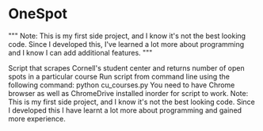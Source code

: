 # OneSpot
""" Note:  This is my first side project, and I know it's not the best looking code. Since I developed this, I've learned a lot more about programming and I know I can add additional features. """

Script that scrapes Cornell's student center and returns number of open spots in a particular course
Run script from command line using the following command: python cu_courses.py
You need to have Chrome browser as well as ChromeDrive installed inorder for script to work. 
Note: This is my first side project, and I know it's not the best looking code. Since I developed this I have learnt a lot more about programming and gained more experience.
